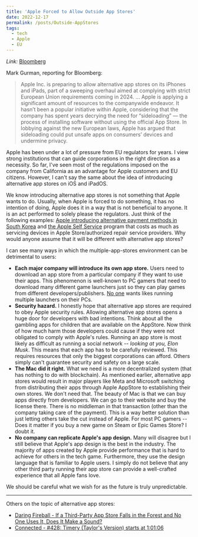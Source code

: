 ```yaml
---
title: 'Apple Forced to Allow Outside App Stores'
date: 2022-12-17
permalink: /posts/Outside-AppStores
tags:
  - tech
  - Apple
  - EU
---
```


*Link:* [Bloomberg](https://www.bloomberg.com/news/articles/2022-12-13/will-apple-allow-users-to-install-third-party-app-stores-sideload-in-europe)

Mark Gurman, reporting for Bloomberg:
> Apple Inc. is preparing to allow alternative app stores on its iPhones and iPads, part of a sweeping overhaul aimed at complying with strict European Union requirements coming in 2024.
> …
> Apple is applying a significant amount of resources to the companywide endeavor. It hasn’t been a popular initiative within Apple, considering that the company has spent years decrying the need for “sideloading” — the process of installing software without using the official App Store. In lobbying against the new European laws, Apple has argued that sideloading could put unsafe apps on consumers’ devices and undermine privacy.

Apple has been under a lot of pressure from EU regulators for years. I view strong institutions that can guide corporations in the right direction as a necessity. So far, I've seen most of the regulations imposed on the company from California as an advantage for Apple customers and EU citizens. However, I can't say the same about the idea of introducing alternative app stores on iOS and iPadOS.

We know introducing alternative app stores is not something that Apple wants to do. Usually, when Apple is forced to do something, it has no intention of doing, Apple does it in a way that is not beneficial to anyone. It is an act performed to solely please the regulators. Just think of the following examples: [Apple introducing alternative payment methods in South Korea](https://developer.apple.com/support/storekit-external-entitlement-kr/) and [the Apple Self Service](https://support.apple.com/self-service-repair) program that costs as much as servicing devices in Apple Store/authorized repair service providers. Why would anyone assume that it will be different with alternative app stores?

I can see many ways in which the multiple-app-stores environment can be detrimental to users:
- **Each major company will introduce its own app store.** Users need to download an app store from a particular company if they want to use their apps. This phenomenon is well-known to PC gamers that need to download many different game launchers just so they can play games from different developers/publishers. [No one](https://kotaku.com/steam-valve-pc-launcher-ea-ubisoft-activision-blizzard-1849740833) wants likes running multiple launchers on their PCs.
- **Security hazard.** I honestly hope that alternative app stores are required to obey Apple security rules. Allowing alternative app stores opens a huge door for developers with bad intentions. Think about all the gambling apps for children that are available on the AppStore. Now think of how much harm those developers could cause if they were not obligated to comply with Apple's rules. Running an app store is most likely as difficult as running a social network -- *looking at you, Elon Musk*. This means that each app has to be carefully reviewed. This requires resources that only the biggest corporations can afford. Others simply can't guarantee security and safety on a large scale.
- **The Mac did it right.** What we need is a more decentralized system (that has nothing to do with blockchain). As mentioned earlier, alternative app stores would result in major players like Meta and Microsoft switching from distributing their apps through Apple AppStore to establishing their own stores. We don't need that. The beauty of Mac is that we can buy apps directly from developers. We can go to their website and buy the license there. There is no middleman in that transaction (other than the company taking care of the payment). This is a way better solution than just letting others take the cut instead of Apple. For most PC gamers -- Does it matter if you buy a new game on Steam or Epic Games Store? I doubt it.
- **No company can replicate Apple's app design.** Many will disagree but I still believe that Apple's app design is the best in the industry. The majority of apps created by Apple provide performance that is hard to achieve for others in the tech game. Furthermore, they use the design language that is familiar to Apple users. I simply do not believe that any other third party running their app store can provide a well-crafted experience that all Apple fans love.

We should be careful what we wish for as the future is truly unpredictable.

---

Others on the topic of alternative app stores:
- [Daring Fireball - If a Third-Party App Store Falls in the Forest and No One Uses It, Does It Make a Sound?](https://daringfireball.net/2022/12/third_party_app_store_forest)
- [Connected - #428: Timery (Taylor's Version) starts at 1:01:06](https://www.relay.fm/connected/428)